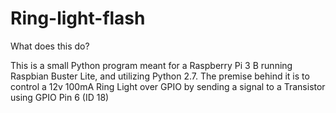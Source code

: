 # Ring-light-flash
What does this do?

This is a small Python program meant for a Raspberry Pi 3 B running Raspbian Buster Lite, and utilizing Python 2.7. The premise behind it is to control a 12v 100mA Ring Light over GPIO by sending a signal to a Transistor using GPIO Pin 6 (ID 18)
